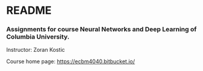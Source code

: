 # README
### Assignments for course Neural Networks and Deep Learning of Columbia University.
Instructor: Zoran Kostic

Course home page: https://ecbm4040.bitbucket.io/
